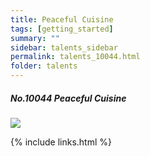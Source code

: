 ```yaml
---
title: Peaceful Cuisine 
tags: [getting_started]
summary: ""
sidebar: talents_sidebar
permalink: talents_10044.html
folder: talents
---
```



##### No.10044 Peaceful Cuisine 
  

![](https://yt3.ggpht.com/ytc/AKedOLSH3wR-C3Dfyd7gHu4019l3s85tXL0tiYX0sbDM=s176-c-k-c0x00ffffff-no-rj)





{% include links.html %}
